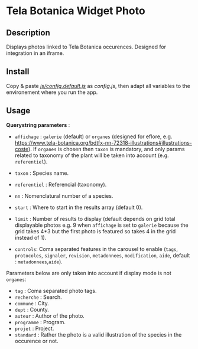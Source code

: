 # Tela Botanica Widget Photo

## Description

Displays photos linked to Tela Botanica occurences.
Designed for integration in an iframe.  

## Install

Copy & paste [_js/config.default.js_](js/config.default.js) as _config.js_, then adapt all variables to the environement where you run the app.

## Usage

**Querystring parameters** :
- `affichage` : `galerie` (default) or `organes` (designed for eflore, e.g. https://www.tela-botanica.org/bdtfx-nn-72318-illustrations#illustrations-coste).
If `organes` is chosen then `taxon` is mandatory, and only params related to taxonomy of the plant will be taken into account (e.g. `referentiel`).

- `taxon` : Species name.
- `referentiel` : Referencial (taxonomy).
- `nn` : Nomenclatural number of a species.
- `start` : Where to start in the results array (default 0).
- `limit` : Number of results to display (default depends on grid total displayable photos e.g. 9 when `affichage` is set to `galerie` because the grid takes 4*3 but the first photo is featured so takes 4 in the grid instead of 1).
- `controls`: Coma separated features in the carousel to enable (`tags`, `protocoles`, `signaler`, `revision`, `metadonnees`, `modification`, `aide`, default : `metadonnees`,`aide`).

Parameters below are only taken into account if display mode is not `organes`:
- `tag` : Coma separated photo tags.
- `recherche` : Search.
- `commune` : City.
- `dept` : County.
- `auteur` : Author of the photo.
- `programme` : Program.
- `projet` : Project.
- `standard` : Rather the photo is a valid illustration of the species in the occurence or not.
